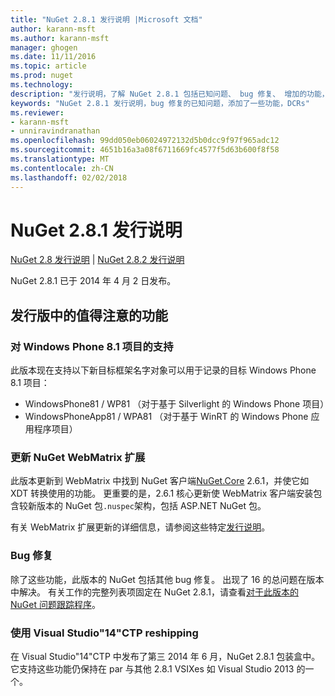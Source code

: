 ```yaml
---
title: "NuGet 2.8.1 发行说明 |Microsoft 文档"
author: karann-msft
ms.author: karann-msft
manager: ghogen
ms.date: 11/11/2016
ms.topic: article
ms.prod: nuget
ms.technology: 
description: "发行说明，了解 NuGet 2.8.1 包括已知问题、 bug 修复、 增加的功能，以及 DCRs。"
keywords: "NuGet 2.8.1 发行说明，bug 修复的已知问题，添加了一些功能，DCRs"
ms.reviewer:
- karann-msft
- unniravindranathan
ms.openlocfilehash: 99dd050eb06024972132d5b0dcc9f97f965adc12
ms.sourcegitcommit: 4651b16a3a08f6711669fc4577f5d63b600f8f58
ms.translationtype: MT
ms.contentlocale: zh-CN
ms.lasthandoff: 02/02/2018
---
```

# <a name="nuget-281-release-notes"></a>NuGet 2.8.1 发行说明

[NuGet 2.8 发行说明](../release-notes/nuget-2.8.md) | [NuGet 2.8.2 发行说明](../release-notes/nuget-2.8.2.md)

NuGet 2.8.1 已于 2014 年 4 月 2 日发布。

## <a name="notable-features-in-the-release"></a>发行版中的值得注意的功能

### <a name="support-for-windows-phone-81-projects"></a>对 Windows Phone 8.1 项目的支持
此版本现在支持以下新目标框架名字对象可以用于记录的目标 Windows Phone 8.1 项目：

* WindowsPhone81 / WP81 （对于基于 Silverlight 的 Windows Phone 项目）
* WindowsPhoneApp81 / WPA81 （对于基于 WinRT 的 Windows Phone 应用程序项目）

### <a name="update-of-the-nuget-webmatrix-extension"></a>更新 NuGet WebMatrix 扩展
此版本更新到 WebMatrix 中找到 NuGet 客户端[NuGet.Core](https://www.nuget.org/packages/Nuget.Core/2.6.1) 2.6.1，并使它如 XDT 转换使用的功能。 更重要的是，2.6.1 核心更新使 WebMatrix 客户端安装包含较新版本的 NuGet 包`.nuspec`架构，包括 ASP.NET NuGet 包。

有关 WebMatrix 扩展更新的详细信息，请参阅这些特定[发行说明](../release-notes/nuget-2.6.1-for-WebMatrix.md)。

### <a name="bug-fixes"></a>Bug 修复
除了这些功能，此版本的 NuGet 包括其他 bug 修复。 出现了 16 的总问题在版本中解决。 有关工作的完整列表项固定在 NuGet 2.8.1，请查看[对于此版本的 NuGet 问题跟踪程序](https://nuget.codeplex.com/workitem/list/advanced?keyword=&status=All&type=All&priority=All&release=NuGet%202.8.1&assignedTo=All&component=All&sortField=LastUpdatedDate&sortDirection=Descending&page=0&reasonClosed=All)。

### <a name="reshipping-with-visual-studio-14-ctp"></a>使用 Visual Studio"14"CTP reshipping
在 Visual Studio"14"CTP 中发布了第三 2014 年 6 月，NuGet 2.8.1 包装盒中。 它支持这些功能仍保持在 par 与其他 2.8.1 VSIXes 如 Visual Studio 2013 的一个。

